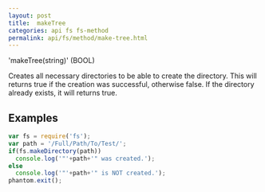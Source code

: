 ```yaml
---
layout: post
title:  makeTree
categories: api fs fs-method
permalink: api/fs/method/make-tree.html
---
```


'makeTree(string)' (BOOL)

Creates all necessary directories to be able to create the directory.
This will returns true if the creation was successful, otherwise false. If the directory already exists, it will returns true.

## Examples

```javascript
var fs = require('fs');
var path = '/Full/Path/To/Test/';
if(fs.makeDirectory(path))
  console.log('"'+path+'" was created.');
else
  console.log('"'+path+'" is NOT created.');
phantom.exit();
```








